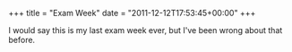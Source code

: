 +++
title = "Exam Week"
date = "2011-12-12T17:53:45+00:00"
+++

I would say this is my last exam week ever, but I've been wrong about that before.
			